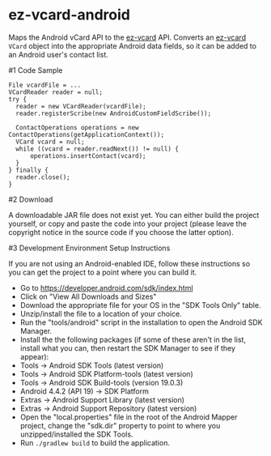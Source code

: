 # ez-vcard-android

Maps the Android vCard API to the [ez-vcard](http://github.com/mangstadt/ez-vcard) API.  Converts an [ez-vcard](http://github.com/mangstadt/ez-vcard) `VCard` object into the appropriate Android data fields, so it can be added to an Android user's contact list.

#1 Code Sample

    File vcardFile = ...
    VCardReader reader = null;
    try {
      reader = new VCardReader(vcardFile);
      reader.registerScribe(new AndroidCustomFieldScribe());
    
      ContactOperations operations = new ContactOperations(getApplicationContext());
      VCard vcard = null;
      while ((vcard = reader.readNext()) != null) {
          operations.insertContact(vcard);
      }
    } finally {
      reader.close();
    }

#2 Download

A downloadable JAR file does not exist yet.  You can either build the project yourself, or copy and paste the code into your project (please leave the copyright notice in the source code if you choose the latter option).

#3 Development Environment Setup Instructions

If you are not using an Android-enabled IDE, follow these instructions so you can get the project to a point where you can build it.

 * Go to https://developer.android.com/sdk/index.html
 * Click on "View All Downloads and Sizes"
 * Download the appropriate file for your OS in the "SDK Tools Only" table.
 * Unzip/install the file to a location of your choice.
 * Run the "tools/android" script in the installation to open the Android SDK Manager.
 * Install the the following packages (if some of these aren't in the list, install what you can, then restart the SDK Manager to see if they appear):
  * Tools -> Android SDK Tools (latest version)
  * Tools -> Android SDK Platform-tools (latest version)
  * Tools -> Android SDK Build-tools (version 19.0.3)
  * Android 4.4.2 (API 19) -> SDK Platform
  * Extras -> Android Support Library (latest version)
  * Extras -> Android Support Repository (latest version)
 * Open the "local.properties" file in the root of the Android Mapper project, change the "sdk.dir" property to point to where you unzipped/installed the SDK Tools. 
 * Run `./gradlew build` to build the application.
